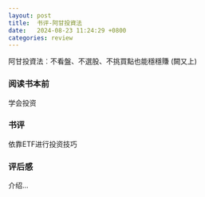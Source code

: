 ```yaml
---
layout: post
title:  书评-阿甘投資法
date:   2024-08-23 11:24:29 +0800
categories: review
---
```


阿甘投資法︰不看盤、不選股、不挑買點也能穩穩賺 (闕又上)

### 阅读书本前

学会投资

### 书评

依靠ETF进行投资技巧

### 评后感

介绍...